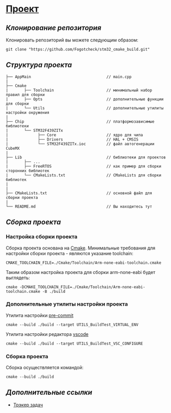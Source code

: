 # **[Проект](https://github.com/Fogotcheck/)**

## *Клонирование репозитория*

Клонировать репозиторий вы можете следующим образом:

```console
git clone "https://github.com/Fogotcheck/stm32_cmake_build.git"
```

## *Структура проекта*

```
├── AppMain                                 // main.cpp
|
├── Cmake
|       ├── Toolchain                       // минимальный набор правил для сборки
|       ├── Opts                            // дополнительные функции для сборки
|       └── Utils                           // дополнительные утилиты настройки окружения
|
├── Chip                                    // платформозависимые библиотеки
|       └── STM32F439ZITx
|             ├── Core                      // ядро для чипа
|             ├── Drivers                   // HAL + CMSIS
|             └── STM32F439ZITx.ioc         // файл автогенерации CubeMX
|
├── Lib                                     // библиотеки для проектов
|       ├── ...
|       ├── FreeRTOS                        // как пример для сборки сторонних библиотек
|       └── CMakeLists.txt                  // CMakeLists для сборки библиотек
|
|
├── CMakeLists.txt                          // основной файл для сборки проекта
|
└── README.md                               // Вы находитесь тут

```

## *Сборка проекта*

### Настройка сборки проекта
Сборка проекта основана на [Cmake](https://cmake.org/). Минимальные требования для настройки сборки проекта - являются указание toolchain:

```console
CMAKE_TOOLCHAIN_FILE=./Cmake/Toolchain/Arm-none-eabi-toolchain.cmake
```
Таким образом настройка проекта для сборки arm-none-eabi будет выглядеть:

```console
cmake -DCMAKE_TOOLCHAIN_FILE=./Cmake/Toolchain/Arm-none-eabi-toolchain.cmake -B ./build
```

### Дополнительные утилиты настройки проекта

Утилита настройки [pre-commit](https://pre-commit.com)

```console
cmake --build ./build --target UTILS_BuildTest_VIRTUAL_ENV
```

Утилита настройки редактора [vscode](https://code.visualstudio.com/)
```console
cmake --build ./build --target UTILS_BuildTest_VSC_CONFIGURE
```
### Сборка проекта

Сборка осуществляется командой:

```console
cmake --build ./build
```

## *Дополнительные ссылки*

* [Трэкер задач](https://github.com/Fogotcheck/)
